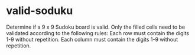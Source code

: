 # valid-soduku
Determine if a 9 x 9 Sudoku board is valid. Only the filled cells need to be validated according to the following rules:  Each row must contain the digits 1-9 without repetition. Each column must contain the digits 1-9 without repetition.
